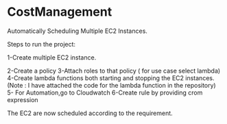 # CostManagement
Automatically Scheduling Multiple EC2 Instances.

Steps to run the project:

1-Create multiple EC2 instance.

2-Create a policy 
3-Attach roles to that policy ( for use case select lambda)
4-Create  lambda functions both starting and stopping the EC2 instances. 
(Note : I have attached the code for the lambda function in the repository)
5- For Automation,go to Cloudwatch 
6-Create rule by providing crom expression


The EC2 are now scheduled according to the requirement.


